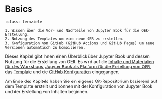 # Basics

```{admonition} [Jupyter Book](/basics/introduction.md)
:class: lernziele

1. Wissen über die Vor- und Nachteile von Jupyter Book für die OER-Erstellung.
2. Nutzung des Templates um eine neue OER zu erstellen.
3. Konfiguration von GitHub (GitHub Actions und GitHub Pages) um neue Versionen automatisch zu kompilieren.
```

Dieses Kapitel gibt Ihnen einen Überblick über Jupyter Book und dessen Nutzung für die Erstellung von OER. Es wird auf die [Inhalte und Materialien für des Workshops](documents.md), [Jupyter Book als Platform für die Erstellung von OER](jupyter_book.md), das [Template](template.md) und die [GitHub Konfiguration](github.md) eingegangen.

Am Ende des Kapitels haben Sie ein eigenes Git-Repositorium basierend auf dem Template erstellt und können mit der Konfiguration von Jupyter Book und der Erstellung von Inhalten beginnen.
